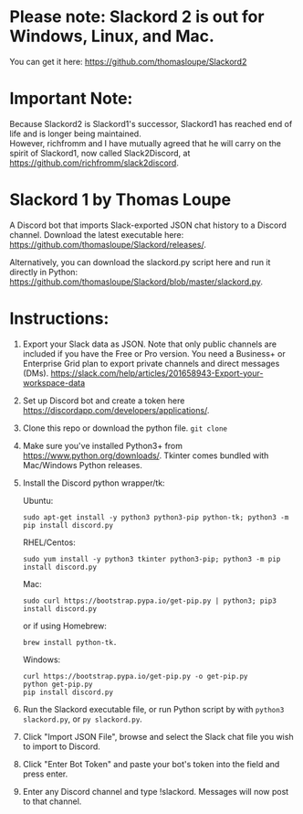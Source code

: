 # Please note: Slackord 2 is out for Windows, Linux, and Mac.
You can get it here: https://github.com/thomasloupe/Slackord2

# Important Note:
Because Slackord2 is Slackord1's successor, Slackord1 has reached end of life and is longer being maintained.</br>
However, richfromm and I have mutually agreed that he will carry on the spirit of Slackord1, now called Slack2Discord, at https://github.com/richfromm/slack2discord.

# Slackord 1 by Thomas Loupe

A Discord bot that imports Slack-exported JSON chat history to a Discord channel.
Download the latest executable here: https://github.com/thomasloupe/Slackord/releases/.

Alternatively, you can download the slackord.py script here and run it directly in Python: https://github.com/thomasloupe/Slackord/blob/master/slackord.py.

# Instructions:

1. Export your Slack data as JSON.  Note that only public channels are
   included if you have the Free or Pro version. You need a Business+
   or Enterprise Grid plan to export private channels and direct
   messages (DMs).
   https://slack.com/help/articles/201658943-Export-your-workspace-data
1. Set up Discord bot and create a token here https://discordapp.com/developers/applications/.
1. Clone this repo or download the python file. `git clone `
1. Make sure you've installed Python3+ from https://www.python.org/downloads/. Tkinter comes bundled with Mac/Windows Python releases.
1. Install the Discord python wrapper/tk:

    Ubuntu:
    ```
    sudo apt-get install -y python3 python3-pip python-tk; python3 -m pip install discord.py
    ```

    RHEL/Centos:
    ```
    sudo yum install -y python3 tkinter python3-pip; python3 -m pip install discord.py
    ```

    Mac:
    ```
    sudo curl https://bootstrap.pypa.io/get-pip.py | python3; pip3 install discord.py
    ```
    or if using Homebrew:
    ```
    brew install python-tk.
    ```

    Windows:
    ```
    curl https://bootstrap.pypa.io/get-pip.py -o get-pip.py
    python get-pip.py
    pip install discord.py
    ```

1. Run the Slackord executable file, or run Python script by with `python3 slackord.py`, or `py slackord.py`.
1. Click "Import JSON File", browse and select the Slack chat file you wish to import to Discord.
1. Click "Enter Bot Token" and paste your bot's token into the field and press enter.
1. Enter any Discord channel and type !slackord. Messages will now post to that channel.
